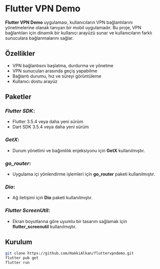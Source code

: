 # Flutter VPN Demo

**Flutter VPN Demo** uygulaması, kullanıcıların VPN bağlantılarını yönetmelerine olanak tanıyan bir mobil uygulamadır. Bu proje, VPN bağlantıları için dinamik bir kullanıcı arayüzü sunar ve kullanıcıların farklı sunuculara bağlanmalarını sağlar.

## Özellikler

- VPN bağlantısını başlatma, durdurma ve yönetme
- VPN sunucuları arasında geçiş yapabilme
- Bağlantı durumu, hız ve süreyi görüntüleme
- Kullanıcı dostu arayüz

## Paketler

### *Flutter SDK*:
- Flutter 3.5.4 veya daha yeni sürüm
- Dart SDK 3.5.4 veya daha yeni sürüm

### *GetX*:
- Durum yönetimi ve bağımlılık enjeksiyonu için **GetX** kullanılmıştır.

### *go_router*:
- Uygulama içi yönlendirme işlemleri için **go_router** paketi kullanılmıştır.

### *Dio*:
- Ağ iletişimi için **Dio** paketi kullanılmıştır.

### *Flutter ScreenUtil*:
- Ekran boyutlarına göre uyumlu bir tasarım sağlamak için **flutter_screenutil** kullanılmıştır.


## Kurulum

   ```bash
   git clone https://github.com/HakkiAlkan/fluttervpndemo.git
   flutter pub get
flutter run
